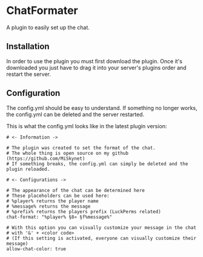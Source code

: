 # ChatFormater
A plugin to easily set up the chat. 

## Installation
In order to use the plugin you must first download the plugin. Once it's downloaded you
just have to drag it into your server's plugins order and restart the server.

## Configuration
The config.yml should be easy to understand. If something no longer works, the config.yml can be deleted and the server restarted.

This is what the config.yml looks like in the latest plugin version:
``` 
# <- Information ->

# The plugin was created to set the format of the chat.
# The whole thing is open source on my github (https://github.com/MiSkynet)
# If something breaks, the config.yml can simply be deleted and the plugin reloaded.

# <- Configurations ->

# The appearance of the chat can be determined here
# These placeholders can be used here:
# %player% returns the player name
# %message% returns the message
# %prefix% returns the players prefix (LuckPerms related)
chat-format: "%player% §8» §f%message%"

# With this option you can visually customize your message in the chat 
# with '&' + <color code>
# (If this setting is activated, everyone can visually customize their message)
allow-chat-color: true
```
